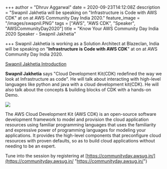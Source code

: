 +++
author = "Dhruv Aggarwal"
date = 2020-09-23T14:12:08Z
description = "Swapnil Jakhetia will be speaking on \"Infrastructure is Code with AWS CDK\" at <time> on <date> at AWS Community Day India 2020."
feature_image = "/images/swapnil.PNG"
tags = ["AWS", "AWS CDK", "Speaker", "AWSCommunityDay2020"]
title = "Know Your AWS Community Day India 2020 Speaker - Swapnil Jakhetia"

+++
Swapnil Jakhetia is working as a Solution Architect at Blazeclan, India will be speaking on "**Infrastructure is Code with AWS CDK**" at <time> on <date> at AWS Community Day India 2020.

[Swapnil Jakhetia Introduction](https://drive.google.com/file/d/1MBbEhl9oF8BDCqtp1HI_Yisn_iOHJyrj/view)

**Swapnil Jakhetia** says "Cloud Development Kit(CDK) redefined the way we look at Infrastructure as code". He will talk about interacting with high-level languages like python and java with a cloud development kit(CDK). He will also talk about the concepts & building blocks of CDK with a hands-on Demo. 

![](/images/cdk.png)

The AWS Cloud Development Kit (AWS CDK) is an open-source software development framework to model and provision the cloud application resources using familiar programming languages that uses the familiarity and expressive power of programming languages for modeling your applications. It provides the high-level components that preconfigure cloud resources with proven defaults, so as to build cloud applications without needing to be an expert. 

Tune into the session by registering at [https://communityday.awsug.in/](https://communityday.awsug.in/ "https://communityday.awsug.in/")